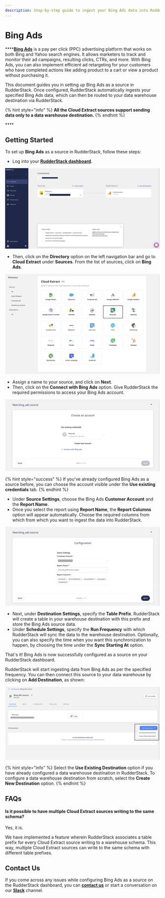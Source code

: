 ```yaml
---
description: Step-by-step guide to ingest your Bing Ads data into RudderStack.
---
```


# Bing Ads

\*\*\*\*[**Bing Ads**](https://ads.microsoft.com/) is a pay per click \(PPC\) advertising platform that works on both Bing and Yahoo search engines. It allows marketers to track and monitor their ad campaigns, resulting clicks, CTRs, and more. With Bing Ads, you can also implement efficient ad retargeting for your customers who have completed actions like adding product to a cart or view a product without purchasing it.

This document guides you in setting up Bing Ads as a source in RudderStack. Once configured, RudderStack automatically ingests your specified Bing Ads data, which can then be routed to your data warehouse destination via RudderStack.

{% hint style="info" %}
**All the Cloud Extract sources support sending data only to a data warehouse destination.**
{% endhint %}

\*\*\*\*

## Getting Started

To set up **Bing Ads** as a source in RudderStack, follow these steps:

* Log into your [**RudderStack dashboard**](https://app.rudderlabs.com/signup?type=freetrial).

![](../.gitbook/assets/1%20%2815%29%20%281%29%20%281%29.png)

* Then, click on the **Directory** option on the left navigation bar and go to **Cloud Extract** under **Sources**. From the list of sources, click on **Bing Ads**.

![](../.gitbook/assets/1%20%2826%29.png)

* Assign a name to your source, and click on **Next**.
* Then, click on the **Connect with Bing Ads** option. Give RudderStack the required permissions to access your Bing Ads account. 

![](../.gitbook/assets/2%20%2830%29.png)

{% hint style="success" %}
If you've already configured Bing Ads as a source before, you can choose the account visible under the **Use existing credentials** tab.
{% endhint %}

* Under **Source Settings**, choose the Bing Ads **Customer Account** and the **Report Name**. 
* Once you select the report using **Report Name**, the **Report Columns** option will appear automatically. Choose the required columns from which from which you want to ingest the data into RudderStack.

![](../.gitbook/assets/3%20%2830%29.png)

* Next, under **Destination Settings**, specify the **Table Prefix**. RudderStack will create a table in your warehouse destination with this prefix and store the Bing Ads source data. 
* Under **Schedule Settings**, specify the **Run Frequency** with which RudderStack will sync the data to the warehouse destination. Optionally, you can also specify the time when you want this synchronization to happen, by choosing the time under the **Sync Starting At** option.

That's it! Bing Ads is now successfully configured as a source on your RudderStack dashboard. 

RudderStack will start ingesting data from Bing Ads as per the specified frequency. You can then connect this source to your data warehouse by clicking on **Add Destination**, as shown:

![](../.gitbook/assets/6%20%2824%29.png)

{% hint style="info" %}
Select the **Use Existing Destination** option if you have already configured a data warehouse destination in RudderStack. To configure a data warehouse destination from scratch, select the **Create New Destination** option.
{% endhint %}

## FAQs

#### Is it possible to have multiple Cloud Extract sources writing to the same schema?

Yes, it is. 

We have implemented a feature wherein RudderStack associates a table prefix for every Cloud Extract source writing to a warehouse schema. This way, multiple Cloud Extract sources can write to the same schema with different table prefixes.

## Contact Us

If you come across any issues while configuring Bing Ads as a source on the RudderStack dashboard, you can [**contact us**](mailto:%20docs@rudderstack.com) or start a conversation on our [**Slack**](https://resources.rudderstack.com/join-rudderstack-slack) channel.

